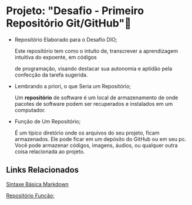 # Projeto: "Desafio - Primeiro Repositório Git/GitHub":notebook:

- Repositório Elaborado para o Desafio DIO;

  Este repositório tem como o intuito de, transcrever a aprendizagem intuitiva do expoente, em códigos

  de programação, visando destacar sua autonomia e aptidão pela confecção da tarefa sugerida.

- Lembrando a priori, o que Seria um Repositório;

   Um **repositório** de software é um local de armazenamento de onde pacotes de software podem ser recuperados e instalados em um computador.

- Função de Um Repositório;

  É um típico diretório onde os arquivos do seu projeto, ficam armazenados. Ele pode ficar em um depósito do GitHub ou em seu pc. Você pode armazenar códigos, imagens, áudios, ou qualquer outra coisa relacionada ao projeto.



## Links Relacionados

[Sintaxe Básica Markdown](https://www.markdownguide.org/basic-syntax/)

[Repositório Função;](https://www.hostinger.com.br/tutoriais/o-que-github)





